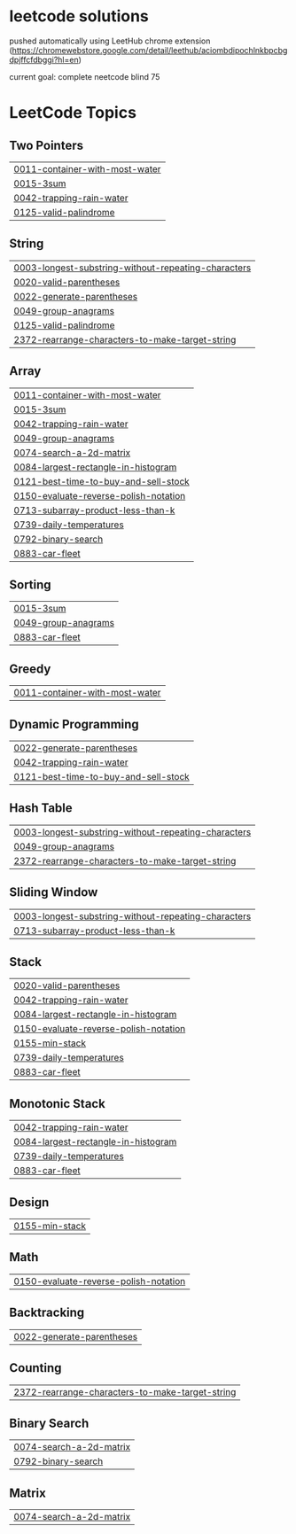 # leetcode solutions

pushed automatically using LeetHub chrome extension
(https://chromewebstore.google.com/detail/leethub/aciombdipochlnkbpcbgdpjffcfdbggi?hl=en)

current goal: complete neetcode blind 75

<!---LeetCode Topics Start-->
# LeetCode Topics
## Two Pointers
|  |
| ------- |
| [0011-container-with-most-water](https://github.com/biponroy47/leetcode_solutions/tree/master/0011-container-with-most-water) |
| [0015-3sum](https://github.com/biponroy47/leetcode_solutions/tree/master/0015-3sum) |
| [0042-trapping-rain-water](https://github.com/biponroy47/leetcode_solutions/tree/master/0042-trapping-rain-water) |
| [0125-valid-palindrome](https://github.com/biponroy47/leetcode_solutions/tree/master/0125-valid-palindrome) |
## String
|  |
| ------- |
| [0003-longest-substring-without-repeating-characters](https://github.com/biponroy47/leetcode_solutions/tree/master/0003-longest-substring-without-repeating-characters) |
| [0020-valid-parentheses](https://github.com/biponroy47/leetcode_solutions/tree/master/0020-valid-parentheses) |
| [0022-generate-parentheses](https://github.com/biponroy47/leetcode_solutions/tree/master/0022-generate-parentheses) |
| [0049-group-anagrams](https://github.com/biponroy47/leetcode_solutions/tree/master/0049-group-anagrams) |
| [0125-valid-palindrome](https://github.com/biponroy47/leetcode_solutions/tree/master/0125-valid-palindrome) |
| [2372-rearrange-characters-to-make-target-string](https://github.com/biponroy47/leetcode_solutions/tree/master/2372-rearrange-characters-to-make-target-string) |
## Array
|  |
| ------- |
| [0011-container-with-most-water](https://github.com/biponroy47/leetcode_solutions/tree/master/0011-container-with-most-water) |
| [0015-3sum](https://github.com/biponroy47/leetcode_solutions/tree/master/0015-3sum) |
| [0042-trapping-rain-water](https://github.com/biponroy47/leetcode_solutions/tree/master/0042-trapping-rain-water) |
| [0049-group-anagrams](https://github.com/biponroy47/leetcode_solutions/tree/master/0049-group-anagrams) |
| [0074-search-a-2d-matrix](https://github.com/biponroy47/leetcode_solutions/tree/master/0074-search-a-2d-matrix) |
| [0084-largest-rectangle-in-histogram](https://github.com/biponroy47/leetcode_solutions/tree/master/0084-largest-rectangle-in-histogram) |
| [0121-best-time-to-buy-and-sell-stock](https://github.com/biponroy47/leetcode_solutions/tree/master/0121-best-time-to-buy-and-sell-stock) |
| [0150-evaluate-reverse-polish-notation](https://github.com/biponroy47/leetcode_solutions/tree/master/0150-evaluate-reverse-polish-notation) |
| [0713-subarray-product-less-than-k](https://github.com/biponroy47/leetcode_solutions/tree/master/0713-subarray-product-less-than-k) |
| [0739-daily-temperatures](https://github.com/biponroy47/leetcode_solutions/tree/master/0739-daily-temperatures) |
| [0792-binary-search](https://github.com/biponroy47/leetcode_solutions/tree/master/0792-binary-search) |
| [0883-car-fleet](https://github.com/biponroy47/leetcode_solutions/tree/master/0883-car-fleet) |
## Sorting
|  |
| ------- |
| [0015-3sum](https://github.com/biponroy47/leetcode_solutions/tree/master/0015-3sum) |
| [0049-group-anagrams](https://github.com/biponroy47/leetcode_solutions/tree/master/0049-group-anagrams) |
| [0883-car-fleet](https://github.com/biponroy47/leetcode_solutions/tree/master/0883-car-fleet) |
## Greedy
|  |
| ------- |
| [0011-container-with-most-water](https://github.com/biponroy47/leetcode_solutions/tree/master/0011-container-with-most-water) |
## Dynamic Programming
|  |
| ------- |
| [0022-generate-parentheses](https://github.com/biponroy47/leetcode_solutions/tree/master/0022-generate-parentheses) |
| [0042-trapping-rain-water](https://github.com/biponroy47/leetcode_solutions/tree/master/0042-trapping-rain-water) |
| [0121-best-time-to-buy-and-sell-stock](https://github.com/biponroy47/leetcode_solutions/tree/master/0121-best-time-to-buy-and-sell-stock) |
## Hash Table
|  |
| ------- |
| [0003-longest-substring-without-repeating-characters](https://github.com/biponroy47/leetcode_solutions/tree/master/0003-longest-substring-without-repeating-characters) |
| [0049-group-anagrams](https://github.com/biponroy47/leetcode_solutions/tree/master/0049-group-anagrams) |
| [2372-rearrange-characters-to-make-target-string](https://github.com/biponroy47/leetcode_solutions/tree/master/2372-rearrange-characters-to-make-target-string) |
## Sliding Window
|  |
| ------- |
| [0003-longest-substring-without-repeating-characters](https://github.com/biponroy47/leetcode_solutions/tree/master/0003-longest-substring-without-repeating-characters) |
| [0713-subarray-product-less-than-k](https://github.com/biponroy47/leetcode_solutions/tree/master/0713-subarray-product-less-than-k) |
## Stack
|  |
| ------- |
| [0020-valid-parentheses](https://github.com/biponroy47/leetcode_solutions/tree/master/0020-valid-parentheses) |
| [0042-trapping-rain-water](https://github.com/biponroy47/leetcode_solutions/tree/master/0042-trapping-rain-water) |
| [0084-largest-rectangle-in-histogram](https://github.com/biponroy47/leetcode_solutions/tree/master/0084-largest-rectangle-in-histogram) |
| [0150-evaluate-reverse-polish-notation](https://github.com/biponroy47/leetcode_solutions/tree/master/0150-evaluate-reverse-polish-notation) |
| [0155-min-stack](https://github.com/biponroy47/leetcode_solutions/tree/master/0155-min-stack) |
| [0739-daily-temperatures](https://github.com/biponroy47/leetcode_solutions/tree/master/0739-daily-temperatures) |
| [0883-car-fleet](https://github.com/biponroy47/leetcode_solutions/tree/master/0883-car-fleet) |
## Monotonic Stack
|  |
| ------- |
| [0042-trapping-rain-water](https://github.com/biponroy47/leetcode_solutions/tree/master/0042-trapping-rain-water) |
| [0084-largest-rectangle-in-histogram](https://github.com/biponroy47/leetcode_solutions/tree/master/0084-largest-rectangle-in-histogram) |
| [0739-daily-temperatures](https://github.com/biponroy47/leetcode_solutions/tree/master/0739-daily-temperatures) |
| [0883-car-fleet](https://github.com/biponroy47/leetcode_solutions/tree/master/0883-car-fleet) |
## Design
|  |
| ------- |
| [0155-min-stack](https://github.com/biponroy47/leetcode_solutions/tree/master/0155-min-stack) |
## Math
|  |
| ------- |
| [0150-evaluate-reverse-polish-notation](https://github.com/biponroy47/leetcode_solutions/tree/master/0150-evaluate-reverse-polish-notation) |
## Backtracking
|  |
| ------- |
| [0022-generate-parentheses](https://github.com/biponroy47/leetcode_solutions/tree/master/0022-generate-parentheses) |
## Counting
|  |
| ------- |
| [2372-rearrange-characters-to-make-target-string](https://github.com/biponroy47/leetcode_solutions/tree/master/2372-rearrange-characters-to-make-target-string) |
## Binary Search
|  |
| ------- |
| [0074-search-a-2d-matrix](https://github.com/biponroy47/leetcode_solutions/tree/master/0074-search-a-2d-matrix) |
| [0792-binary-search](https://github.com/biponroy47/leetcode_solutions/tree/master/0792-binary-search) |
## Matrix
|  |
| ------- |
| [0074-search-a-2d-matrix](https://github.com/biponroy47/leetcode_solutions/tree/master/0074-search-a-2d-matrix) |
<!---LeetCode Topics End-->